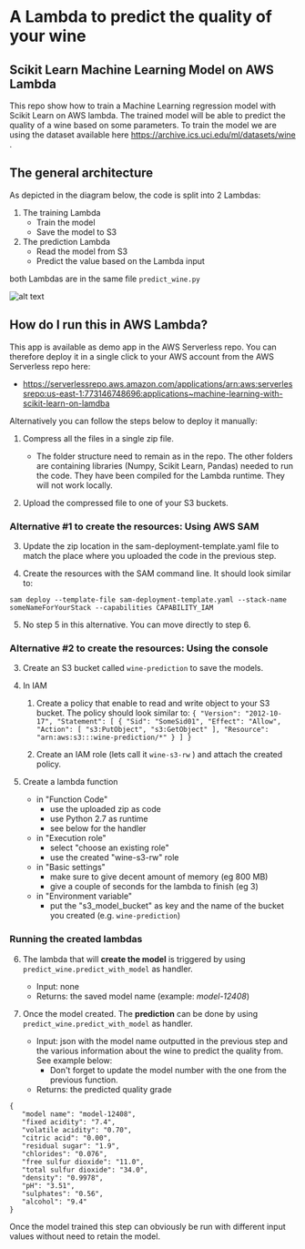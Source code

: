 
# A Lambda to predict the quality of your wine

## Scikit Learn Machine Learning Model on AWS Lambda

This repo show how to train a Machine Learning regression model with Scikit Learn on AWS lambda. 
The trained model will be able to predict the quality of a wine based on some parameters. 
To train the model we are using the dataset available here https://archive.ics.uci.edu/ml/datasets/wine .


## The general architecture

As depicted in the diagram below, the code is split into 2 Lambdas:

 1. The training Lambda
    * Train the model
    * Save the model to S3
 2. The prediction Lambda
    * Read the model from S3
    * Predict the value based on the Lambda input
    
both Lambdas are in the same file `predict_wine.py`

![alt text](https://raw.githubusercontent.com/pierreant/wine-ml-on-aws-lambda/master/readme_images/high-level-diagram.png)
    
 ## How do I run this in AWS Lambda?

 This app is available as demo app in the AWS Serverless repo. You can therefore deploy it in a single click to your AWS account from the AWS Serverless repo here:

 * https://serverlessrepo.aws.amazon.com/applications/arn:aws:serverlessrepo:us-east-1:773146748696:applications~machine-learning-with-scikit-learn-on-lamdba 

 Alternatively you can follow the steps below to deploy it manually:

 
 1. Compress all the files in a single zip file.
    * The folder structure need to remain as in the repo. 
    The other folders are containing libraries (Numpy, Scikit Learn, Pandas) needed to run the code. 
    They have been compiled for the Lambda runtime. They will not work locally.
 
 2. Upload the compressed file to one of your S3 buckets.
 
### Alternative #1 to create the resources: Using AWS SAM
 
 3. Update the zip location in the sam-deployment-template.yaml file to match the place where you uploaded the code in the previous step.
  
 4. Create the resources with the SAM command line. It should look similar to:
 
```
sam deploy --template-file sam-deployment-template.yaml --stack-name someNameForYourStack --capabilities CAPABILITY_IAM
```
 5. No step 5 in this alternative. You can move directly to step 6.

### Alternative #2 to create the resources: Using the console
 
 3. Create an S3 bucket called ``wine-prediction`` to save the models.
 
 4. In IAM 
    1. Create a policy that enable to read and write object to your S3 bucket. The policy should look similar to:
    ``
{
"Version": "2012-10-17",
"Statement": [
    {
        "Sid": "SomeSid01",
        "Effect": "Allow",
        "Action": [
            "s3:PutObject",
            "s3:GetObject"
        ],
        "Resource": "arn:aws:s3:::wine-prediction/*"
    }
]
}
``
    
    2. Create an IAM role (lets call it ``wine-s3-rw`` ) and attach the created policy.
    
  5. Create a lambda function 
     * in "Function Code"
        * use the uploaded zip as code
        * use Python 2.7 as runtime
        * see below for the handler  
     * in "Execution role"
        * select "choose an existing role"
        * use the created  "wine-s3-rw" role
     * in "Basic settings"
        * make sure to give decent amount of memory (eg 800 MB)
        * give a couple of seconds for the lambda to finish (eg 3)
     * in "Environment variable"
       * put the "s3_model_bucket" as key and the name of the bucket you created (e.g. ``wine-prediction``)
       
### Running the created lambdas
  
  6. The lambda that will **create the model** is triggered by using `predict_wine.predict_with_model` as handler.
  
     * Input: none
     * Returns: the saved model name (example: *model-12408*)
   
  7. Once the model created. The **prediction** can be done by using `predict_wine.predict_with_model` as handler.
    
     * Input: json with the model name outputted in the previous step and the various information about the wine to predict the quality from. See example below:
       * Don't forget to update the model number with the one from the previous function.
     * Returns: the predicted quality grade
     
     
 ```
 {
    "model name": "model-12408",
    "fixed acidity": "7.4",
    "volatile acidity": "0.70",
    "citric acid": "0.00",
    "residual sugar": "1.9",
    "chlorides": "0.076",
    "free sulfur dioxide": "11.0",
    "total sulfur dioxide": "34.0",
    "density": "0.9978",
    "pH": "3.51",
    "sulphates": "0.56",
    "alcohol": "9.4"
 }
 ```
          
     
     
     
  Once the model trained this step can obviously be run with different input values without need to retain the model.
 
 
 